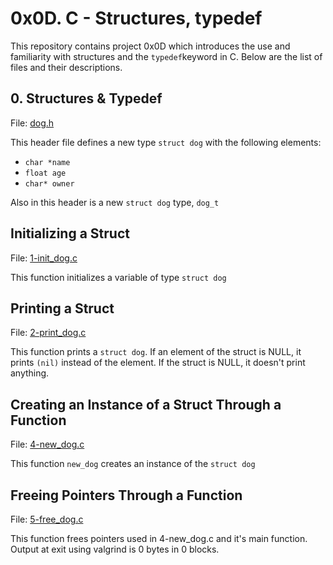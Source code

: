 # 0x0D. C - Structures, typedef
This repository contains project 0x0D which introduces the use and familiarity with structures and the ```typedef```keyword in C. Below are the list of files and their descriptions.

## 0. Structures & Typedef
File: [dog.h](https://github.com/fcantor/holbertonschool-low_level_programming/blob/master/0x0D-structures_typedef/dog.h)

This header file defines a new type ```struct dog``` with the following elements:
* ```char *name```
* ```float age```
* ```char* owner```

Also in this header is a new ```struct dog``` type, ```dog_t```

## Initializing a Struct
File: [1-init_dog.c](https://github.com/fcantor/holbertonschool-low_level_programming/blob/master/0x0D-structures_typedef/1-init_dog.c)

This function initializes a variable of type ```struct dog```

## Printing a Struct
File: [2-print_dog.c](https://github.com/fcantor/holbertonschool-low_level_programming/blob/master/0x0D-structures_typedef/2-print_dog.c)

This function prints a ```struct dog```. If an element of the struct is NULL, it prints ```(nil)``` instead of the element. If the struct is NULL, it doesn't print anything.

## Creating an Instance of a Struct Through a Function
File: [4-new_dog.c](https://github.com/fcantor/holbertonschool-low_level_programming/blob/master/0x0D-structures_typedef/4-new_dog.c)

This function ```new_dog``` creates an instance of the ```struct dog```

## Freeing Pointers Through a Function
File: [5-free_dog.c](https://github.com/fcantor/holbertonschool-low_level_programming/blob/master/0x0D-structures_typedef/5-free_dog.c)

This function frees pointers used in 4-new_dog.c and it's main function. Output at exit using valgrind is 0 bytes in 0 blocks.